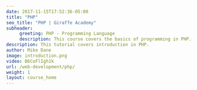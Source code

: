 ```yaml
---
date: 2017-11-15T17:52:36-05:00
title: "PHP"
seo_title: "PHP | Giraffe Academy"
subheader:
     greeting: PHP - Programming Language
     description: This course covers the basics of programming in PHP. Work your way through the videos and we'll teach you everything you need to know to start your programming journey!
description: This tutorial covers introduction in PHP.
author: Mike Dane
image: introduction.png
video: B6CoFlIgh1k
url: /web-development/php/
weight: 1
layout: course_home
---
```

